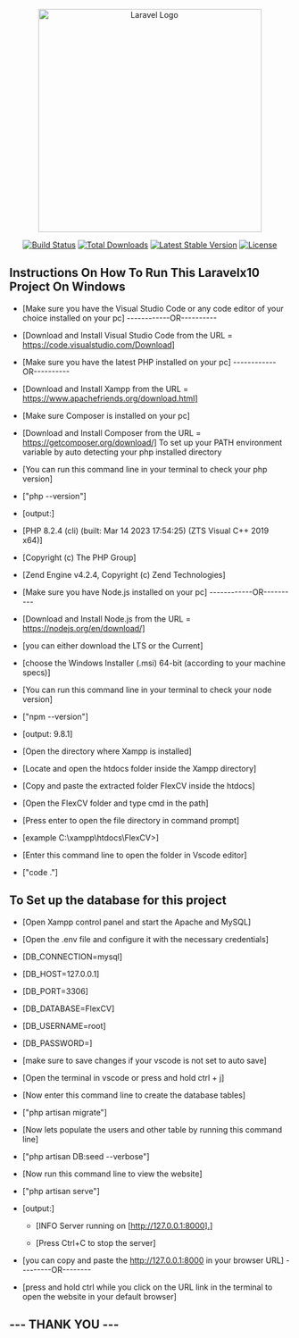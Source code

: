 

<p align="center"><a href="https://laravel.com" target="_blank"><img src="https://raw.githubusercontent.com/laravel/art/master/logo-lockup/5%20SVG/2%20CMYK/1%20Full%20Color/laravel-logolockup-cmyk-red.svg" width="400" alt="Laravel Logo"></a></p>

<p align="center">
<a href="https://github.com/laravel/framework/actions"><img src="https://github.com/laravel/framework/workflows/tests/badge.svg" alt="Build Status"></a>
<a href="https://packagist.org/packages/laravel/framework"><img src="https://img.shields.io/packagist/dt/laravel/framework" alt="Total Downloads"></a>
<a href="https://packagist.org/packages/laravel/framework"><img src="https://img.shields.io/packagist/v/laravel/framework" alt="Latest Stable Version"></a>
<a href="https://packagist.org/packages/laravel/framework"><img src="https://img.shields.io/packagist/l/laravel/framework" alt="License"></a>
</p>

## Instructions On How To Run This Laravelx10 Project On Windows

- [Make sure you have the Visual Studio Code or any code editor of your choice installed on your pc]
------------OR----------
- [Download and Install Visual Studio Code from the URL = https://code.visualstudio.com/Download]

- [Make sure you have the latest PHP installed on your pc]
------------OR----------
- [Download and Install Xampp from the URL = https://www.apachefriends.org/download.html]

- [Make sure Composer is installed on your pc]
- [Download and Install Composer from the URL = https://getcomposer.org/download/]
To set up your PATH environment variable by auto detecting your php installed directory
- [You can run this command line in your terminal to check your php version]
- ["php --version"]
- [output:]
- [PHP 8.2.4 (cli) (built: Mar 14 2023 17:54:25) (ZTS Visual C++ 2019 x64)]
- [Copyright (c) The PHP Group]
- [Zend Engine v4.2.4, Copyright (c) Zend Technologies]

- [Make sure you have Node.js installed on your pc]
------------OR----------
- [Download and Install Node.js from the URL = https://nodejs.org/en/download/]
- [you can either download the LTS or the Current]
- [choose the Windows Installer (.msi) 64-bit (according to your machine specs)]
- [You can run this command line in your terminal to check your node version]
- ["npm --version"]
- [output: 9.8.1]

- [Open the directory where Xampp is installed]
- [Locate and open the htdocs folder inside the Xampp directory]
- [Copy and paste the extracted folder FlexCV  inside the htdocs]
- [Open the FlexCV folder and type cmd in the path]
- [Press enter to open the file directory in command prompt]
- [example C:\xampp\htdocs\FlexCV>]
-  [Enter this command line to open the folder in Vscode editor]
- ["code ."]

## To Set up the database for this project

- [Open Xampp control panel and start the Apache and MySQL]

- [Open the .env file and configure it with the necessary credentials]
- [DB_CONNECTION=mysql]
- [DB_HOST=127.0.0.1]
- [DB_PORT=3306]
- [DB_DATABASE=FlexCV]
- [DB_USERNAME=root]
- [DB_PASSWORD=]
- [make sure to save changes if your vscode is not set to auto save]

- [Open the terminal in vscode or press and hold ctrl + j]
- [Now enter this command line to create the database tables]
- ["php artisan migrate"]

- [Now lets populate the users and other table by running this command line]
- ["php artisan DB:seed --verbose"]

- [Now run this command line to view the website]
- ["php artisan serve"]
- [output:]
   - [INFO  Server running on [http://127.0.0.1:8000].]  

  - [Press Ctrl+C to stop the server]

- [you can copy and paste the http://127.0.0.1:8000 in your browser URL]
---------OR--------
- [press and hold ctrl while you click on the URL link in the terminal to open the website in your default browser]

##                                           --- THANK YOU ---

